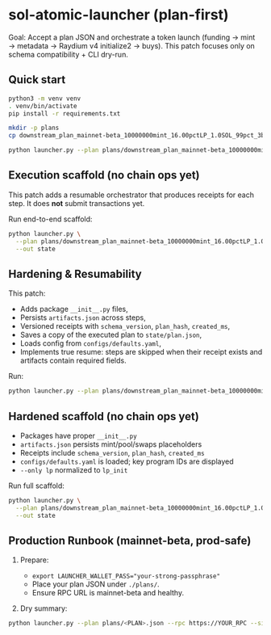 # sol-atomic-launcher (plan-first)

Goal: Accept a plan JSON and orchestrate a token launch (funding → mint → metadata → Raydium v4 initialize2 → buys).
This patch focuses only on schema compatibility + CLI dry-run.

## Quick start

```bash
python3 -m venv venv
. venv/bin/activate
pip install -r requirements.txt

mkdir -p plans
cp downstream_plan_mainnet-beta_10000000mint_16.00pctLP_1.0SOL_99pct_3buys.json plans/

python launcher.py --plan plans/downstream_plan_mainnet-beta_10000000mint_16.00pctLP_1.0SOL_99pct_3buys.json --dry-run
```
## Execution scaffold (no chain ops yet)

This patch adds a resumable orchestrator that produces receipts for each step. It does **not** submit transactions yet.

Run end-to-end scaffold:

```bash
python launcher.py \
  --plan plans/downstream_plan_mainnet-beta_10000000mint_16.00pctLP_1.0SOL_99pct_3buys.json \
  --out state
```
## Hardening & Resumability

This patch:
- Adds package `__init__.py` files,
- Persists `artifacts.json` across steps,
- Versioned receipts with `schema_version`, `plan_hash`, `created_ms`,
- Saves a copy of the executed plan to `state/plan.json`,
- Loads config from `configs/defaults.yaml`,
- Implements true resume: steps are skipped when their receipt exists and artifacts contain required fields.

Run:
```bash
python launcher.py --plan plans/downstream_plan_mainnet-beta_10000000mint_16.00pctLP_1.0SOL_99pct_3buys.json --out state
```

## Hardened scaffold (no chain ops yet)

- Packages have proper `__init__.py`
- `artifacts.json` persists mint/pool/swaps placeholders
- Receipts include `schema_version`, `plan_hash`, `created_ms`
- `configs/defaults.yaml` is loaded; key program IDs are displayed
- `--only lp` normalized to `lp_init`

Run full scaffold:
```bash
python launcher.py \
  --plan plans/downstream_plan_mainnet-beta_10000000mint_16.00pctLP_1.0SOL_99pct_3buys.json \
  --out state
```

## Production Runbook (mainnet-beta, prod-safe)

1) Prepare:
   - `export LAUNCHER_WALLET_PASS="your-strong-passphrase"`
   - Place your plan JSON under `./plans/`.
   - Ensure RPC URL is mainnet-beta and healthy.

2) Dry summary:
```bash
python launcher.py --plan plans/<PLAN>.json --rpc https://YOUR_RPC --simulate --only mint --out state
```
